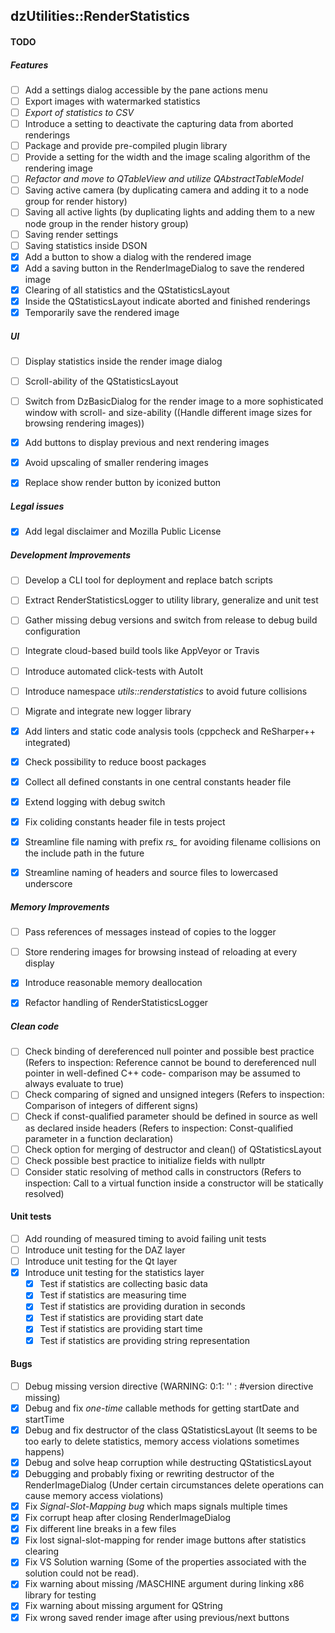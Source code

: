 dzUtilities::RenderStatistics
---

#### TODO

##### Features
+ [ ] Add a settings dialog accessible by the pane actions menu
+ [ ] Export images with watermarked statistics
+ [ ] *Export of statistics to CSV*
+ [ ] Introduce a setting to deactivate the capturing data from aborted renderings
+ [ ] Package and provide pre-compiled plugin library
+ [ ] Provide a setting for the width and the image scaling algorithm of the rendering image
+ [ ] *Refactor and move to QTableView and utilize QAbstractTableModel*
+ [ ] Saving active camera (by duplicating camera and adding it to a node group for render history)
+ [ ] Saving all active lights (by duplicating lights and adding them to a new node group in the render history group)
+ [ ] Saving render settings
+ [ ] Saving statistics inside DSON
+ [x] Add a button to show a dialog with the rendered image
+ [x] Add a saving button in the RenderImageDialog to save the rendered image
+ [x] Clearing of all statistics and the QStatisticsLayout
+ [x] Inside the QStatisticsLayout indicate aborted and finished renderings
+ [x] Temporarily save the rendered image

##### UI
+ [ ] Display statistics inside the render image dialog
+ [ ] Scroll-ability of the QStatisticsLayout 
+ [ ] Switch from DzBasicDialog for the render image to a more sophisticated window with scroll- and size-ability ((Handle different image sizes for browsing rendering images))
+ [x] Add buttons to display previous and next rendering images
+ [x] Avoid upscaling of smaller rendering images
+ [x] Replace show render button by iconized button


##### Legal issues
+ [x] Add legal disclaimer and Mozilla Public License

##### Development Improvements
+ [ ] Develop a CLI tool for deployment and replace batch scripts
+ [ ] Extract RenderStatisticsLogger to utility library, generalize and unit test
+ [ ] Gather missing debug versions and switch from release to debug build configuration
+ [ ] Integrate cloud-based build tools like AppVeyor or Travis
+ [ ] Introduce automated click-tests with AutoIt
+ [ ] Introduce namespace *utils::renderstatistics* to avoid future collisions
+ [ ] Migrate and integrate new logger library
+ [x] Add linters and static code analysis tools (cppcheck and ReSharper++ integrated)
+ [x] Check possibility to reduce boost packages
+ [x] Collect all defined constants in one central constants header file
+ [x] Extend logging with debug switch
+ [x] Fix coliding constants header file in tests project
+ [x] Streamline file naming with prefix *rs_*  for avoiding filename collisions on the include path in the future
+ [x] Streamline naming of headers and source files to lowercased underscore


##### Memory Improvements
+ [ ] Pass references of messages instead of copies to the logger
+ [ ] Store rendering images for browsing instead of reloading at every display
+ [x] Introduce reasonable memory deallocation
+ [x] Refactor handling of RenderStatisticsLogger


##### Clean code
+ [ ] Check binding of dereferenced null pointer and possible best practice (Refers to inspection: Reference cannot be bound to dereferenced null pointer in well-defined C++ code- comparison may be assumed to always evaluate to true)
+ [ ] Check comparing of signed and unsigned integers (Refers to inspection: Comparison of integers of different signs)
+ [ ] Check if const-qualified parameter should be defined in source as well as declared inside headers (Refers to inspection: Const-qualified parameter in a function declaration)
+ [ ] Check option for merging of destructor and clean() of QStatisticsLayout
+ [ ] Check possible best practice to initialize fields with nullptr
+ [ ] Consider static resolving of method calls in constructors (Refers to inspection: Call to a virtual function inside a constructor will be statically resolved)

#### Unit tests
+ [ ] Add rounding of measured timing to avoid failing unit tests
+ [ ] Introduce unit testing for the DAZ layer
+ [ ] Introduce unit testing for the Qt layer
+ [x] Introduce unit testing for the statistics layer
  + [x] Test if statistics are collecting basic data
  + [x] Test if statistics are measuring time
  + [x] Test if statistics are providing duration in seconds
  + [x] Test if statistics are providing start date
  + [x] Test if statistics are providing start time
  + [x] Test if statistics are providing string representation

#### Bugs
+ [ ] Debug missing version directive (WARNING: 0:1: '' :  #version directive missing)
+ [x] Debug and fix _one-time_ callable methods for getting startDate and startTime
+ [x] Debug and fix destructor of the class QStatisticsLayout (It seems to be too early to delete statistics, memory access violations sometimes happens)
+ [x] Debug and solve heap corruption while destructing QStatisticsLayout
+ [x] Debugging and probably fixing or rewriting destructor of the RenderImageDialog (Under certain circumstances delete operations can cause memory access violations)
+ [x] Fix *Signal-Slot-Mapping bug* which maps signals multiple times
+ [x] Fix corrupt heap after closing RenderImageDialog
+ [x] Fix different line breaks in a few files
+ [x] Fix lost signal-slot-mapping for render image buttons after statistics clearing
+ [x] Fix VS Solution warning (Some of the properties associated with the solution could not be read).
+ [x] Fix warning about missing /MASCHINE argument during linking x86 library for testing
+ [x] Fix warning about missing argument for QString 
+ [x] Fix wrong saved render image after using previous/next buttons
